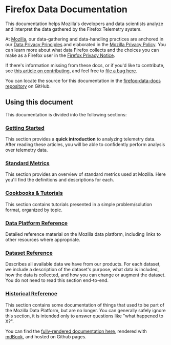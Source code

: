 # Firefox Data Documentation

This documentation helps Mozilla's developers and data scientists analyze and interpret the data gathered
by the Firefox Telemetry system.

At [Mozilla](https://www.mozilla.org), our data-gathering and data-handling practices are anchored in our
[Data Privacy Principles](https://www.mozilla.org/en-US/privacy/principles/) and elaborated in the
[Mozilla Privacy Policy](https://www.mozilla.org/en-US/privacy/). You can learn more about what data Firefox
collects and the choices you can make as a Firefox user in the
[Firefox Privacy Notice](https://www.mozilla.org/en-US/privacy/firefox/).

If there's information missing from these docs, or if you'd like to contribute, see [this article on contributing](meta/contributing.md),
and feel free to [file a bug here](https://bugzilla.mozilla.org/enter_bug.cgi?assigned_to=nobody%40mozilla.org&bug_file_loc=http%3A%2F%2F&bug_ignored=0&bug_severity=normal&bug_status=NEW&cf_fx_iteration=---&cf_fx_points=---&component=Documentation%20and%20Knowledge%20Repo%20%28RTMO%29&contenttypemethod=autodetect&contenttypeselection=text%2Fplain&defined_groups=1&flag_type-4=X&flag_type-607=X&flag_type-800=X&flag_type-803=X&flag_type-916=X&form_name=enter_bug&maketemplate=Remember%20values%20as%20bookmarkable%20template&op_sys=Linux&priority=--&product=Data%20Platform%20and%20Tools&rep_platform=x86_64&target_milestone=---&version=unspecified).

You can locate the source for this documentation in the [firefox-data-docs repository](https://github.com/mozilla/firefox-data-docs) on GitHub.

## Using this document

This documentation is divided into the following sections:

### [Getting Started](concepts/getting_started.md)

This section provides a **quick introduction** to analyzing telemetry data.
After reading these articles, you will be able to confidently perform analysis
over telemetry data.

### [Standard Metrics](metrics/index.md)

This section provides an overview of standard metrics used at Mozilla. Here you'll
find the definitions and descriptions for each.

### [Cookbooks & Tutorials](cookbooks/index.md)

This section contains tutorials presented in a simple problem/solution format, organized by topic.

### [Data Platform Reference](data-platform-reference/index.md)

Detailed reference material on the Mozilla data platform,
including links to other resources where appropriate.

### [Dataset Reference](datasets/reference.md)

Describes all available data we have from our products.
For each dataset, we include a description of the dataset's purpose,
what data is included, how the data is collected,
and how you can change or augment the dataset.
You do not need to read this section end-to-end.

### [Historical Reference](historical/index.md)

This section contains some documentation of things that used to be part of the Mozilla Data Platform, but are no
longer. You can generally safely ignore this section, it is intended only to answer questions like "what happened to X?".

You can find the [fully-rendered documentation here](https://mozilla.github.io/firefox-data-docs/),
rendered with [mdBook](https://github.com/rust-lang/mdBook), and hosted on Github pages.
